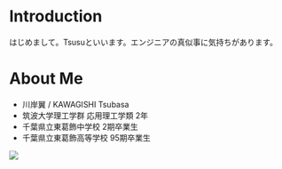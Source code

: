 # Introduction
はじめまして。Tsusuといいます。エンジニアの真似事に気持ちがあります。

# About Me
- 川岸翼 / KAWAGISHI Tsubasa
- 筑波大学理工学群 応用理工学類 2年
- 千葉県立東葛飾中学校 2期卒業生
- 千葉県立東葛飾高等学校 95期卒業生

![](https://github-readme-stats.vercel.app/api/top-langs?username=tsusu0409&show_icons=true&locale=en&layout=compact)
